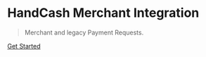 
# HandCash Merchant Integration

> Merchant and legacy Payment Requests.

[Get Started](README.md)
